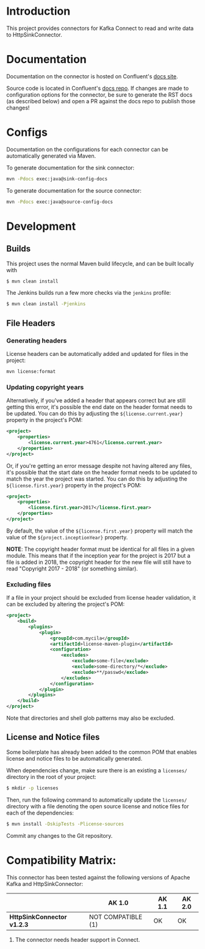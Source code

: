 # Introduction

This project provides connectors for Kafka Connect to read and write data to HttpSinkConnector.

# Documentation

Documentation on the connector is hosted on Confluent's
[docs site](https://docs.confluent.io/current/connect/kafka-connect-http/).

Source code is located in Confluent's
[docs repo](https://github.com/confluentinc/docs/tree/master/connect/kafka-connect-http). If changes
are made to configuration options for the connector, be sure to generate the RST docs (as described
below) and open a PR against the docs repo to publish those changes!

# Configs

Documentation on the configurations for each connector can be automatically generated via Maven.

To generate documentation for the sink connector:
```bash
mvn -Pdocs exec:java@sink-config-docs
```

To generate documentation for the source connector:
```bash
mvn -Pdocs exec:java@source-config-docs
```

# Development

## Builds

This project uses the normal Maven build lifecycle, and can be built
locally with

```bash
$ mvn clean install
```

The Jenkins builds run a few more checks via the `jenkins` profile:

```bash
$ mvn clean install -Pjenkins
```

## File Headers

### Generating headers

License headers can be automatically added and updated for files in the project:
```bash
mvn license:format
```

### Updating copyright years

Alternatively, if you've added a header that appears correct but are still getting this error, it's
possible the end date on the header format needs to be updated. You can do this by adjusting the
`${license.current.year}` property in the project's POM:

```xml
<project>
    <properties>
        <license.current.year>4761</license.current.year>
    </properties>
</project>
```

Or, if you're getting an error message despite not having altered any files, it's possible that the
start date on the header format needs to be updated to match the year the project was started. You
can do this by adjusting the `${license.first.year}` property in the project's POM:

```xml
<project>
    <properties>
        <license.first.year>2017</license.first.year>
    </properties>
</project>
```

By default, the value of the `${license.first.year}` property will match the value of the
`${project.inceptionYear}` property.

**NOTE**: The copyright header format must be identical for all files in a given module. This means
that if the inception year for the project is 2017 but a file is added in 2018, the copyright header
for the new file will still have to read "Copyright 2017 - 2018" (or something similar).

### Excluding files

If a file in your project should be excluded from license header validation, it can be excluded by
altering the project's POM:

```xml
<project>
    <build>
        <plugins>
            <plugin>
                <groupId>com.mycila</groupId>
                <artifactId>license-maven-plugin</artifactId>
                <configuration>
                    <excludes>
                        <exclude>some-file</exclude>
                        <exclude>some-directory/*</exclude>
                        <exclude>**/passwd</exclude>
                    </excludes>
                </configuration>
            </plugin>
        </plugins>
    </build>
</project>
```

Note that directories and shell glob patterns may also be excluded.

## License and Notice files

Some boilerplate has already been added to the common POM that enables license and notice files to
be automatically generated.

When dependencies change, make sure there is an existing a `licenses/`
directory in the root of your project:

```bash
$ mkdir -p licenses
```

Then, run the following command to automatically update the `licenses/`
directory with a file denoting the open source license and notice files 
for each of the dependencies:

```bash
$ mvn install -DskipTests -Plicense-sources
```

Commit any changes to the Git repository.

# Compatibility Matrix:

This connector has been tested against the following versions of Apache Kafka
and HttpSinkConnector:

|                          | AK 1.0             | AK 1.1        | AK 2.0        |
| ------------------------ | ------------------ | ------------- | ------------- |
| **HttpSinkConnector v1.2.3** | NOT COMPATIBLE (1) | OK            | OK            |

1. The connector needs header support in Connect.
